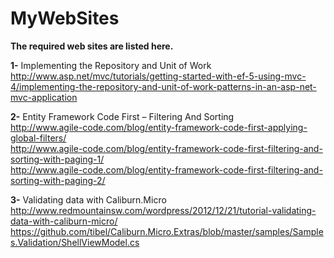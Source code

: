 MyWebSites
==========

<B>The required web sites are listed here.</B>

<B>1-</B> Implementing the Repository and Unit of Work<br>
http://www.asp.net/mvc/tutorials/getting-started-with-ef-5-using-mvc-4/implementing-the-repository-and-unit-of-work-patterns-in-an-asp-net-mvc-application<br>

<B>2-</B> Entity Framework Code First – Filtering And Sorting<br>
http://www.agile-code.com/blog/entity-framework-code-first-applying-global-filters/<br>
http://www.agile-code.com/blog/entity-framework-code-first-filtering-and-sorting-with-paging-1/<br>
http://www.agile-code.com/blog/entity-framework-code-first-filtering-and-sorting-with-paging-2/<br>

<B>3-</B> Validating data with Caliburn.Micro<br>
http://www.redmountainsw.com/wordpress/2012/12/21/tutorial-validating-data-with-caliburn-micro/<br>
https://github.com/tibel/Caliburn.Micro.Extras/blob/master/samples/Samples.Validation/ShellViewModel.cs<br>
